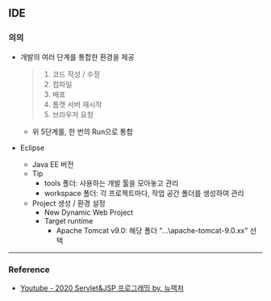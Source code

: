 ## IDE

### 의의

- 개발의 여러 단계를 통합한 환경을 제공

  > 1. 코드 작성 / 수정
  > 2. 컴파일
  > 3. 배포
  > 4. 톰캣 서버 재시작
  > 5. 브라우저 요청

  - 위 5단계를, 한 번의 Run으로 통합

- Eclipse

  - Java EE 버전
  - Tip
    - tools 폴더: 사용하는 개발 툴을 모아놓고 관리
    - workspace 폴더: 각 프로젝트마다, 작업 공간 폴더를 생성하여 관리
  - Project 생성 / 환경 설정
    - New Dynamic Web Project
    - Target runtime 
      - Apache Tomcat v9.0: 해당 폴더 "...\apache-tomcat-9.0.xx" 선택

---

### Reference

- [Youtube - 2020 Servlet&JSP 프로그래밍 by. 뉴렉처](https://www.youtube.com/channel/UC5-ixpj8DioZqmrasj6Ihpw)